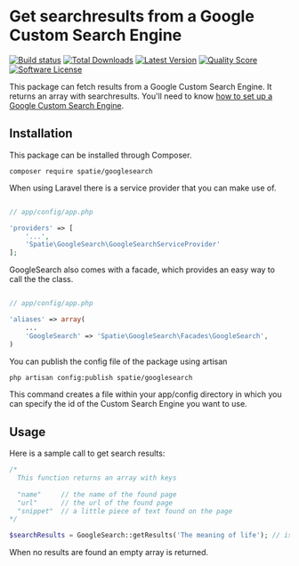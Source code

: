 # Get searchresults from a Google Custom Search Engine

[![Build status](https://img.shields.io/travis/freekmurze/googlesearch.svg)](https://travis-ci.org/freekmurze/googlesearch)
[![Total Downloads](https://img.shields.io/packagist/dt/spatie/googlesearch.svg?style=flat-square)](https://packagist.org/packages/spatie/googlesearch)
[![Latest Version](https://img.shields.io/github/release/freekmurze/googlesearch.svg?style=flat-square)](https://github.com/freekmurze/googlesearch/releases)
[![Quality Score](https://img.shields.io/scrutinizer/g/freekmurze/googlesearch.svg?style=flat-square)](https://scrutinizer-ci.com/g/freekmurze/googlesearch)
[![Software License](https://img.shields.io/badge/license-MIT-brightgreen.svg?style=flat-square)](LICENSE.md)

This package can fetch results from a Google Custom Search Engine. It returns an array with searchresults.
You'll need to know [how to set up a Google Custom Search Engine](https://support.google.com/customsearch/answer/2630963?hl=en).

## Installation

This package can be installed through Composer.

```
composer require spatie/googlesearch
```

When using Laravel there is a service provider that you can make use of.

```php

// app/config/app.php

'providers' => [
    '...',
    'Spatie\GoogleSearch\GoogleSearchServiceProvider'
];
```

GoogleSearch also comes with a facade, which provides an easy way to call the the class.


```php

// app/config/app.php

'aliases' => array(
	...
	'GoogleSearch' => 'Spatie\GoogleSearch\Facades\GoogleSearch',
)
```

You can publish the config file of the package using artisan

```bash
php artisan config:publish spatie/googlesearch
```

This command creates a file within your app/config directory in which you can specify the id of the Custom Search Engine you want to use.

## Usage

Here is a sample call to get search results:

```php
/* 
  This function returns an array with keys
  
  "name"     // the name of the found page
  "url"      // the url of the found page
  "snippet"  // a little piece of text found on the page
*/

$searchResults = GoogleSearch::getResults('The meaning of life'); // is 42
```

When no results are found an empty array is returned.
